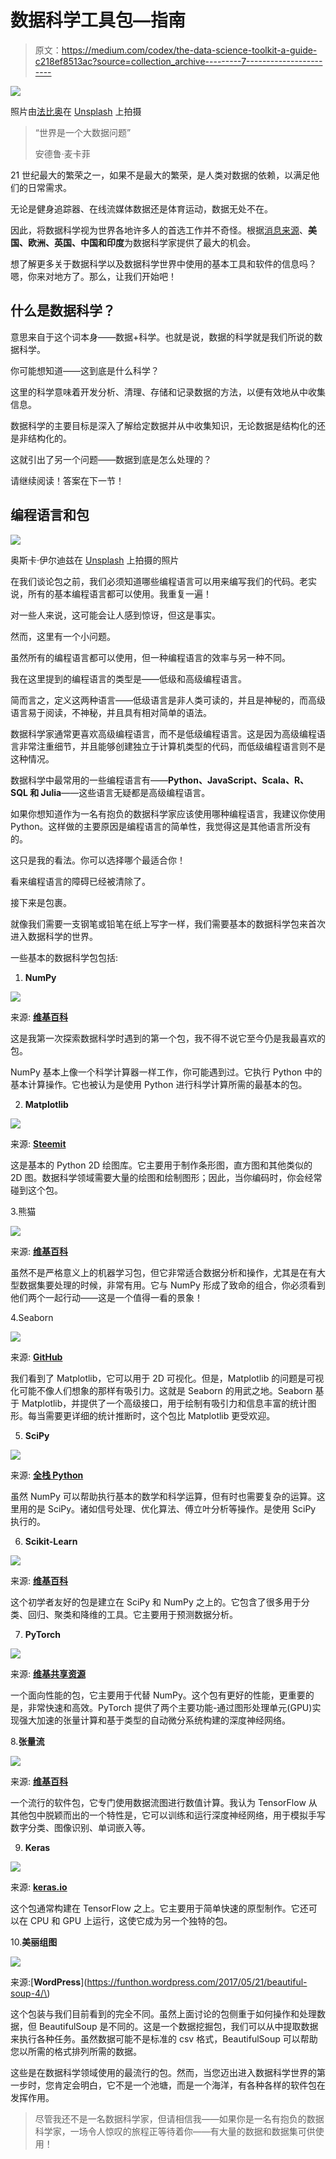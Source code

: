 # 数据科学工具包—指南

> 原文：<https://medium.com/codex/the-data-science-toolkit-a-guide-c218ef8513ac?source=collection_archive---------7----------------------->

![](img/d007834c0228e7c5b7c04ce000a9d1b9.png)

照片由[法比奥](https://unsplash.com/@fabioha?utm_source=medium&utm_medium=referral)在 [Unsplash](https://unsplash.com?utm_source=medium&utm_medium=referral) 上拍摄

> “世界是一个大数据问题”
> 
> 安德鲁·麦卡菲

21 世纪最大的繁荣之一，如果不是最大的繁荣，是人类对数据的依赖，以满足他们的日常需求。

无论是健身追踪器、在线流媒体数据还是体育运动，数据无处不在。

因此，将数据科学视为世界各地许多人的首选工作并不奇怪。根据[消息来源](https://www.analyticsinsight.net/countries-which-hold-the-greatest-opportunities-for-data-scientists/)、**美国、欧洲、英国、中国和印度**为数据科学家提供了最大的机会。

想了解更多关于数据科学以及数据科学世界中使用的基本工具和软件的信息吗？嗯，你来对地方了。那么，让我们开始吧！

## 什么是数据科学？

意思来自于这个词本身——数据+科学。也就是说，数据的科学就是我们所说的数据科学。

你可能想知道——这到底是什么科学？

这里的科学意味着开发分析、清理、存储和记录数据的方法，以便有效地从中收集信息。

数据科学的主要目标是深入了解给定数据并从中收集知识，无论数据是结构化的还是非结构化的。

这就引出了另一个问题——数据到底是怎么处理的？

请继续阅读！答案在下一节！

## 编程语言和包

![](img/4b236ab3472406099f28224c3adbfc4f.png)

奥斯卡·伊尔迪兹在 [Unsplash](https://unsplash.com?utm_source=medium&utm_medium=referral) 上拍摄的照片

在我们谈论包之前，我们必须知道哪些编程语言可以用来编写我们的代码。老实说，所有的基本编程语言都可以使用。我重复一遍！

对一些人来说，这可能会让人感到惊讶，但这是事实。

然而，这里有一个小问题。

虽然所有的编程语言都可以使用，但一种编程语言的效率与另一种不同。

我在这里提到的编程语言的类型是——低级和高级编程语言。

简而言之，定义这两种语言——低级语言是非人类可读的，并且是神秘的，而高级语言易于阅读，不神秘，并且具有相对简单的语法。

数据科学家通常更喜欢高级编程语言，而不是低级编程语言。这是因为高级编程语言非常注重细节，并且能够创建独立于计算机类型的代码，而低级编程语言则不是这种情况。

数据科学中最常用的一些编程语言有——**Python、JavaScript、Scala、R、SQL 和 Julia**——这些语言无疑都是高级编程语言。

如果你想知道作为一名有抱负的数据科学家应该使用哪种编程语言，我建议你使用 Python。这样做的主要原因是编程语言的简单性，我觉得这是其他语言所没有的。

这只是我的看法。你可以选择哪个最适合你！

看来编程语言的障碍已经被清除了。

接下来是包裹。

就像我们需要一支钢笔或铅笔在纸上写字一样，我们需要基本的数据科学包来首次进入数据科学的世界。

一些基本的数据科学包包括:

1. **NumPy**

![](img/9f0d0d477bd169431c5f1e5b54392b2c.png)

来源: [**维基百科**](https://en.wikipedia.org/wiki/NumPy)

这是我第一次探索数据科学时遇到的第一个包，我不得不说它至今仍是我最喜欢的包。

NumPy 基本上像一个科学计算器一样工作，你可能遇到过。它执行 Python 中的基本计算操作。它也被认为是使用 Python 进行科学计算所需的最基本的包。

2. **Matplotlib**

![](img/6d9b86029279c4ed37d237521519b13d.png)

来源: [**Steemit**](https://steemit.com/utopian-io/@scipio/learn-python-series-10-matplotlib-part-1)

这是基本的 Python 2D 绘图库。它主要用于制作条形图，直方图和其他类似的 2D 图。数据科学领域需要大量的绘图和绘制图形；因此，当你编码时，你会经常碰到这个包。

3.熊猫

![](img/b17a3e2d0d8e6174a5f472cf22cb9378.png)

来源: [**维基百科**](https://en.wikipedia.org/wiki/Pandas_(software))

虽然不是严格意义上的机器学习包，但它非常适合数据分析和操作，尤其是在有大型数据集要处理的时候，非常有用。它与 NumPy 形成了致命的组合，你必须看到他们两个一起行动——这是一个值得一看的景象！

4.Seaborn

![](img/8be59ef5d2b45dad19af2773d67f8799.png)

来源: [**GitHub**](https://github.com/mwaskom/seaborn/issues/2243)

我们看到了 Matplotlib，它可以用于 2D 可视化。但是，Matplotlib 的问题是可视化可能不像人们想象的那样有吸引力。这就是 Seaborn 的用武之地。Seaborn 基于 Matplotlib，并提供了一个高级接口，用于绘制有吸引力和信息丰富的统计图形。每当需要更详细的统计推断时，这个包比 Matplotlib 更受欢迎。

5. **SciPy**

![](img/21d6f30e9413cdddb118d76aa486c58a.png)

来源: [**全栈 Python**](https://www.fullstackpython.com/scipy-numpy.html)

虽然 NumPy 可以帮助执行基本的数学和科学运算，但有时也需要复杂的运算。这里用的是 SciPy。诸如信号处理、优化算法、傅立叶分析等操作。是使用 SciPy 执行的。

6. **Scikit-Learn**

![](img/c1705d6fe183846c49fa2ed0d6c58a9b.png)

来源: [**维基百科**](https://en.wikipedia.org/wiki/Scikit-learn)

这个初学者友好的包是建立在 SciPy 和 NumPy 之上的。它包含了很多用于分类、回归、聚类和降维的工具。它主要用于预测数据分析。

7. **PyTorch**

![](img/3e69739b19823afb95544b3213e75457.png)

来源: [**维基共享资源**](https://commons.wikimedia.org/wiki/File:Pytorch_logo.png)

一个面向性能的包，它主要用于代替 NumPy。这个包有更好的性能，更重要的是，非常快速和高效。PyTorch 提供了两个主要功能-通过图形处理单元(GPU)实现强大加速的张量计算和基于类型的自动微分系统构建的深度神经网络。

8.**张量流**

![](img/655519847f0530311d3b1f315a2d5cb0.png)

来源: [**维基百科**](https://en.wikipedia.org/wiki/TensorFlow)

一个流行的软件包，它专门使用数据流图进行数值计算。我认为 TensorFlow 从其他包中脱颖而出的一个特性是，它可以训练和运行深度神经网络，用于模拟手写数字分类、图像识别、单词嵌入等。

9. **Keras**

![](img/cac28170055ee4a2b76b995a3dbd64fa.png)

来源: [**keras.io**](https://keras.io/)

这个包通常构建在 TensorFlow 之上。它主要用于简单快速的原型制作。它还可以在 CPU 和 GPU 上运行，这使它成为另一个独特的包。

10.**美丽组图**

![](img/8aaf01cea1251d9d9d05832127b3a4c7.png)

来源:[**WordPress**](https://funthon.wordpress.com/2017/05/21/beautiful-soup-4/\)

这个包装与我们目前看到的完全不同。虽然上面讨论的包侧重于如何操作和处理数据，但 BeautifulSoup 是不同的。这是一个数据挖掘包，我们可以从中提取数据来执行各种任务。虽然数据可能不是标准的 csv 格式，BeautifulSoup 可以帮助您以所需的格式排列所需的数据。

这些是在数据科学领域使用的最流行的包。然而，当您迈出进入数据科学世界的第一步时，您肯定会明白，它不是一个池塘，而是一个海洋，有各种各样的软件包在发挥作用。

> 尽管我还不是一名数据科学家，但请相信我——如果你是一名有抱负的数据科学家，一场令人惊叹的旅程正等待着你——有大量的数据和数据集可供使用！